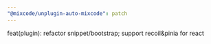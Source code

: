 ```yaml
---
"@mixcode/unplugin-auto-mixcode": patch
---
```


feat(plugin): refactor snippet/bootstrap; support recoil&pinia for react
